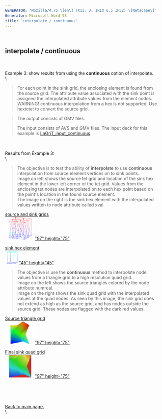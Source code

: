 ```yaml
---
GENERATOR: 'Mozilla/4.75 \[en\] (X11; U; IRIX 6.5 IP32) \[Netscape\]'
Generator: Microsoft Word 98
title: 'interpolate / continuous'
---
```


 

interpolate / continuous
------------------------

\
\
Example 3: show results from using the **continuous** option of
interpolate.\
\

> For each point in the sink grid, the enclosing element is found from
> the source grid. The attribute value associated with the sink point is
> assigned the interpolated attribute values from the element nodes.
> WARNING! continuous interpolation from a hex is not supported. Use
> hextotet to convert the source grid.

> The output consists of GMV files.

> The input consists of AVS and GMV files. The input deck for this
> example is [LaGriT\_input\_continuous](lagrit_input_continuous)

\
\
Results from Example 3:\
\

> The objective is to test the ability of **interpolate** to use
> **continuous** interpolation from source element vertices on to sink
> points.\
> Image on left shows the source tet grid and location of the sink hex
> element in the lower left corner of the tet grid. Values from the
> enclosing tet nodes are interpolated on to each hex point based on the
> point's location in the found source element.\
> The image on the right is the sink hex element with the interpolated
> values written to node attribute called xval.

[source and sink grids](../images/con01_src.gif)\
[![](../images/con01_src_TN.GIF)"97"
height="75"](../images/con01_src.gif)

[sink hex element](../images/con01_sink.gif)\
[![](../images/con01_sink_TN.GIF)"45"
height="45"](../images/con01_sink.gif)

> The objective is use the **continuous** method to interpolate node
> values from a triangle grid to a high resolution quad grid.\
> Image on the left shows the source triangles colored by the node
> attribute numreal.\
> Image on the right shows the sink quad grid with the interpolated
> values at the quad nodes. As seen by this image, the sink grid does
> not extend as high as the source grid, and has nodes outside the
> source grid. These nodes are flagged with the dark red values.

[Source triangle grid](../images/con02_src.gif)\
[![](../images/con02_src_TN.GIF)"97"
height="75"](../images/con02_src.gif)

[Final sink quad grid](../images/con02_sink.gif)\
[![](../images/con02_sink_TN.GIF)"97"
height="75"](../images/con02_sink.gif)

\
\
\
\
[Back to main page.](commands/main_interpolate.html#DEMOS)\
\
